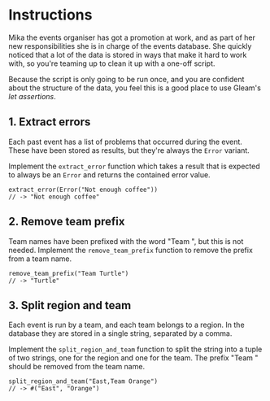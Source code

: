# Instructions

Mika the events organiser has got a promotion at work, and as part of her new responsibilities she is in charge of the events database. She quickly noticed that a lot of the data is stored in ways that make it hard to work with, so you're teaming up to clean it up with a one-off script.

Because the script is only going to be run once, and you are confident about the structure of the data, you feel this is a good place to use Gleam's _let assertions_.

## 1. Extract errors

Each past event has a list of problems that occurred during the event. These have been stored as results, but they're always the `Error` variant.


Implement the `extract_error` function which takes a result that is expected to always be an `Error` and returns the contained error value.

```gleam
extract_error(Error("Not enough coffee"))
// -> "Not enough coffee"
```

## 2. Remove team prefix

Team names have been prefixed with the word "Team ", but this is not needed. Implement the `remove_team_prefix` function to remove the prefix from a team name.

```gleam
remove_team_prefix("Team Turtle")
// -> "Turtle"
```

## 3. Split region and team

Each event is run by a team, and each team belongs to a region. In the database they are stored in a single string, separated by a comma.

Implement the `split_region_and_team` function to split the string into a tuple of two strings, one for the region and one for the team. The prefix "Team " should be removed from the team name.

```gleam
split_region_and_team("East,Team Orange")
// -> #("East", "Orange")
```
